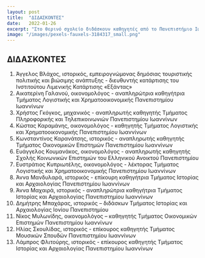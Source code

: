 ```yaml
---
layout: post
title:  "ΔΙΔΑΣΚΟΝΤΕΣ"
date:   2022-01-26
excerpt: "Στο θερινό σχολείο διδάσκουν καθηγητές από το Πανεπιστήμιο Ιωαννίνων, το Ελληνικό Ανοικτό Πανεπιστήμιο και άλλα Ελληνικά Πανεπιστήμια"
image: "/images/pexels-fauxels-3184317_small.png"
---
```


## ΔΙΔΑΣΚΟΝΤΕΣ

1. Άγγελος Βλάχος, ιστορικός, εμπειρογνώμονας δημόσιας τουριστικής πολιτικής και βιώσιμης ανάπτυξης - διευθυντής κατάρτισης του Ινστιτούτου Λιμενικής Κατάρτισης «Εξάντας»
2. Αικατερίνη Γαλανού, οικονομολόγος - αναπληρώτρια καθηγήτρια Τμήματος Λογιστικής και Χρηματοοικονομικής Πανεπιστημίου Ιωαννίνων
3. Χρήστος Γκόγκος, μηχανικός - αναπληρωτής καθηγητής Τμήματος Πληροφορικής και Τηλεπικοινωνιών Πανεπιστημίου Ιωαννίνων
4. Κώστας Καραμάνης, οικονομολόγος - καθηγητής Τμήματος Λογιστικής και Χρηματοοικονομικής Πανεπιστημίου Ιωαννίνων
5. Κωνσταντίνος Καρανάτσης, ιστορικός - αναπληρωτής καθηγητής Τμήματος Οικονομικών Επιστημών Πανεπιστημίου Ιωαννίνων
6. Ευάγγελος Κουμανάκος, οικονομολόγος - αναπληρωτής καθηγητής Σχολής Κοινωνικών Επιστημών του Ελληνικού Ανοικτού Πανεπιστημίου
7. Ευστράτιος Κυπριωτέλης, οικονομολόγος - λέκτορας Τμήματος Λογιστικής και Χρηματοοικονομικής Πανεπιστημίου Ιωαννίνων
8. Άννα Μανδυλαρά, ιστορικός - επίκουρη καθηγήτρια Τμήματος Ιστορίας και Αρχαιολογίας Πανεπιστημίου Ιωαννίνων
9. Άννα Μαχαιρά, ιστορικός - αναπληρώτρια καθηγήτρια Τμήματος Ιστορίας και Αρχαιολογίας Πανεπιστημίου Ιωαννίνων
10. Δημήτρης Μπαχάρας, ιστορικός – διδάσκων Τμήματος Ιστορίας και Αρχαιολογίας Ιονίου Πανεπιστημίου
11.	Νίκος Μυλωνίδης, οικονομολόγος – καθηγητής Τμήματος Οικονομικών Επιστημών Πανεπιστημίου Ιωαννίνων 
12.	Ηλίας Σκουλίδας, ιστορικός - επίκουρος καθηγητής Τμήματος Μουσικών Σπουδών Πανεπιστημίου Ιωαννίνων
13.	Λάμπρος Φλιτούρης, ιστορικός - επίκουρος καθηγητής Τμήματος Ιστορίας και Αρχαιολογίας Πανεπιστημίου Ιωαννίνων


<!-- ## Features
### Auto-Generating Sitemap
The sitemap is auto generated! Just simply change the front matter of each site. It looks like so...
```
sitemap:
    priority: 0.7
    lastmod: 2017-11-02
    changefreq: weekly
```
### Formspring integration
The contact form below each page on the footer actually collects information! Just change your email address in the ```_config.yml``` file! -->
